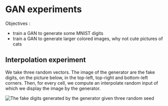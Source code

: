 # GAN experiments

Objectives : 

- train a GAN to generate some MNIST digits
- train a GAN to generate larger colored images, why not cute pictures of cats 

## Interpolation experiment

We take three random vectors. The image of the generator are the fake digits, on the picture below, in the top-left, top-right and bottom-left corners. Then, for every cell, we compute an interpolate random input of which we display the image by the generator.

![The fake digits generated by the generator given three random
seed](http://github.com/jeremyfix/gan_experiments/blob/main/interpolated.png?raw=true)
